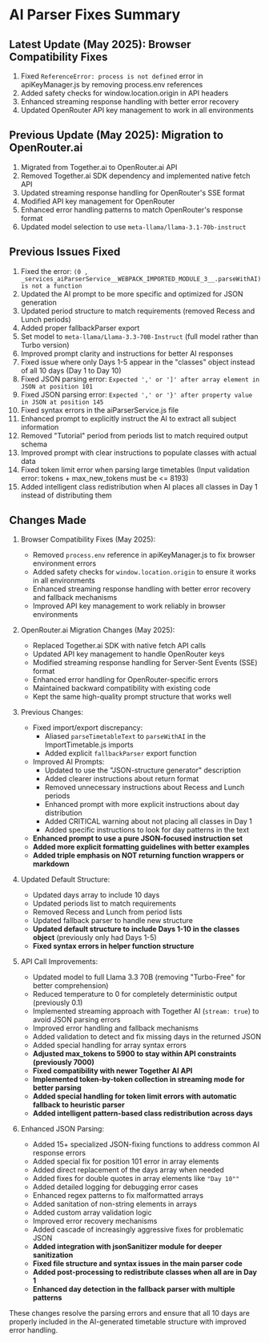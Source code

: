 # AI Parser Fixes Summary

## Latest Update (May 2025): Browser Compatibility Fixes
1. Fixed `ReferenceError: process is not defined` error in apiKeyManager.js by removing process.env references
2. Added safety checks for window.location.origin in API headers
3. Enhanced streaming response handling with better error recovery
4. Updated OpenRouter API key management to work in all environments

## Previous Update (May 2025): Migration to OpenRouter.ai
1. Migrated from Together.ai to OpenRouter.ai API
2. Removed Together.ai SDK dependency and implemented native fetch API
3. Updated streaming response handling for OpenRouter's SSE format
4. Modified API key management for OpenRouter
5. Enhanced error handling patterns to match OpenRouter's response format
6. Updated model selection to use `meta-llama/llama-3.1-70b-instruct`

## Previous Issues Fixed
1. Fixed the error: `(0 , _services_aiParserService__WEBPACK_IMPORTED_MODULE_3__.parseWithAI) is not a function`
2. Updated the AI prompt to be more specific and optimized for JSON generation
3. Updated period structure to match requirements (removed Recess and Lunch periods)
4. Added proper fallbackParser export 
5. Set model to `meta-llama/Llama-3.3-70B-Instruct` (full model rather than Turbo version)
6. Improved prompt clarity and instructions for better AI responses
7. Fixed issue where only Days 1-5 appear in the "classes" object instead of all 10 days (Day 1 to Day 10)
8. Fixed JSON parsing error: `Expected ',' or ']' after array element in JSON at position 101`
9. Fixed JSON parsing error: `Expected ',' or '}' after property value in JSON at position 145`
10. Fixed syntax errors in the aiParserService.js file
11. Enhanced prompt to explicitly instruct the AI to extract all subject information
12. Removed "Tutorial" period from periods list to match required output schema
13. Improved prompt with clear instructions to populate classes with actual data
14. Fixed token limit error when parsing large timetables (Input validation error: tokens + max_new_tokens must be <= 8193)
15. Added intelligent class redistribution when AI places all classes in Day 1 instead of distributing them

## Changes Made

1. Browser Compatibility Fixes (May 2025):
   - Removed `process.env` reference in apiKeyManager.js to fix browser environment errors
   - Added safety checks for `window.location.origin` to ensure it works in all environments
   - Enhanced streaming response handling with better error recovery and fallback mechanisms
   - Improved API key management to work reliably in browser environments

2. OpenRouter.ai Migration Changes (May 2025):
   - Replaced Together.ai SDK with native fetch API calls
   - Updated API key management to handle OpenRouter keys
   - Modified streaming response handling for Server-Sent Events (SSE) format
   - Enhanced error handling for OpenRouter-specific errors
   - Maintained backward compatibility with existing code
   - Kept the same high-quality prompt structure that works well

2. Previous Changes:
   - Fixed import/export discrepancy:
     - Aliased `parseTimetableText` to `parseWithAI` in the ImportTimetable.js imports
     - Added explicit `fallbackParser` export function
   - Improved AI Prompts:
     - Updated to use the "JSON-structure generator" description
     - Added clearer instructions about return format
     - Removed unnecessary instructions about Recess and Lunch periods
     - Enhanced prompt with more explicit instructions about day distribution
     - Added CRITICAL warning about not placing all classes in Day 1
     - Added specific instructions to look for day patterns in the text
   - **Enhanced prompt to use a pure JSON-focused instruction set**
   - **Added more explicit formatting guidelines with better examples**
   - **Added triple emphasis on NOT returning function wrappers or markdown**

3. Updated Default Structure:
   - Updated days array to include 10 days
   - Updated periods list to match requirements
   - Removed Recess and Lunch from period lists
   - Updated fallback parser to handle new structure
   - **Updated default structure to include Days 1-10 in the classes object** (previously only had Days 1-5)
   - **Fixed syntax errors in helper function structure**

4. API Call Improvements:
   - Updated model to full Llama 3.3 70B (removing "Turbo-Free" for better comprehension)
   - Reduced temperature to 0 for completely deterministic output (previously 0.1)
   - Implemented streaming approach with Together AI (`stream: true`) to avoid JSON parsing errors
   - Improved error handling and fallback mechanisms
   - Added validation to detect and fix missing days in the returned JSON
   - Added special handling for array syntax errors
   - **Adjusted max_tokens to 5900 to stay within API constraints (previously 7000)**
   - **Fixed compatibility with newer Together AI API**
   - **Implemented token-by-token collection in streaming mode for better parsing**
   - **Added special handling for token limit errors with automatic fallback to heuristic parser**
   - **Added intelligent pattern-based class redistribution across days**

5. Enhanced JSON Parsing:
   - Added 15+ specialized JSON-fixing functions to address common AI response errors
   - Added special fix for position 101 error in array elements
   - Added direct replacement of the days array when needed
   - Added fixes for double quotes in array elements like `"Day 10""`
   - Added detailed logging for debugging error cases
   - Enhanced regex patterns to fix malformatted arrays
   - Added sanitation of non-string elements in arrays
   - Added custom array validation logic
   - Improved error recovery mechanisms
   - Added cascade of increasingly aggressive fixes for problematic JSON
   - **Added integration with jsonSanitizer module for deeper sanitization**
   - **Fixed file structure and syntax issues in the main parser code**
   - **Added post-processing to redistribute classes when all are in Day 1**
   - **Enhanced day detection in the fallback parser with multiple patterns**

These changes resolve the parsing errors and ensure that all 10 days are properly included in the AI-generated timetable structure with improved error handling.
